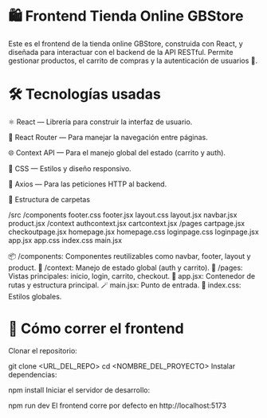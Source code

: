 # 🛍️ Frontend Tienda Online GBStore
Este es el frontend de la tienda online GBStore, construida con React, y diseñada para interactuar con el backend de la API RESTful. Permite gestionar productos, el carrito de compras y la autenticación de usuarios 🔐.

# 🛠️ Tecnologías usadas
⚛️ React — Librería para construir la interfaz de usuario.

🔀 React Router — Para manejar la navegación entre páginas.

🌐 Context API — Para el manejo global del estado (carrito y auth).

🎨 CSS — Estilos y diseño responsivo.

📡 Axios — Para las peticiones HTTP al backend.

📁 Estructura de carpetas

/src
  /components
    footer.css
    footer.jsx
    layout.css
    layout.jsx
    navbar.jsx
    product.jsx
  /context
    authcontext.jsx
    cartcontext.jsx
  /pages
    cartpage.jsx
    checkoutpage.jsx
    homepage.jsx
    homepage.css
    loginpage.css
    loginpage.jsx
  app.jsx
  app.css
  index.css
  main.jsx

📦 /components: Componentes reutilizables como navbar, footer, layout y product.
🧠 /context: Manejo de estado global (auth y carrito).
📄 /pages: Vistas principales: inicio, login, carrito, checkout.
🧩 app.jsx: Contenedor de rutas y estructura principal.
🪄 main.jsx: Punto de entrada.
🧼 index.css: Estilos globales.

# 🚀 Cómo correr el frontend
Clonar el repositorio:


git clone <URL_DEL_REPO>
cd <NOMBRE_DEL_PROYECTO>
Instalar dependencias:

npm install
Iniciar el servidor de desarrollo:

npm run dev
El frontend corre por defecto en http://localhost:5173
